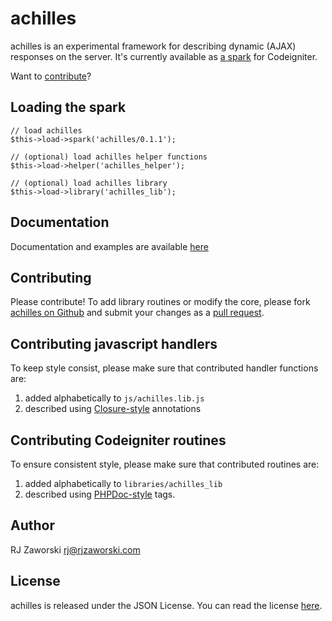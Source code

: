 achilles
========

achilles is an experimental framework for describing dynamic (AJAX) responses on the server. It's currently available as [a spark](getsparks.org/packages/achilles/versions/HEAD/show) for Codeigniter.

Want to [contribute](http://rjzaworski.com/projects/achilles/docs/ref_contribute)?

Loading the spark
---------------

	// load achilles
	$this->load->spark('achilles/0.1.1');
	
	// (optional) load achilles helper functions
	$this->load->helper('achilles_helper');
	
	// (optional) load achilles library
	$this->load->library('achilles_lib');

Documentation
-------------

Documentation and examples are available [here](http://rjzaworski.com/projects/achilles)

Contributing
------------

Please contribute! To add library routines or modify the core, please fork [achilles on Github](https://github.com/rjz/Spark-achilles) and submit your changes as a [pull request](http://help.github.com/send-pull-requests/).

## Contributing javascript handlers

To keep style consist, please make sure that contributed handler functions are:

1. added alphabetically to `js/achilles.lib.js`
2. described using [Closure-style](code.google.com/closure/compiler/docs/js-for-compiler.html) annotations

## Contributing Codeigniter routines

To ensure consistent style, please make sure that contributed routines are:

1. added alphabetically to `libraries/achilles_lib`
2. described using [PHPDoc-style](http://manual.phpdoc.org/HTMLSmartyConverter/HandS/phpDocumentor/tutorial_tags.pkg.html) tags.

Author
------

RJ Zaworski <rj@rjzaworski.com>

License
-------

achilles is released under the JSON License. You can read the license [here](http://www.json.org/license.html).
